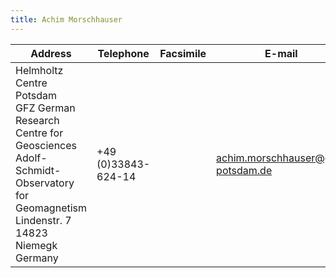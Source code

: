 ```yaml
---
title: Achim Morschhauser
---
```


| Address | Telephone | Facsimile | E-mail |
|---------------------------|-----------|-----------|--------|
|Helmholtz Centre Potsdam<br/>GFZ German Research Centre for Geosciences<br/>Adolf-Schmidt-Observatory for Geomagnetism<br/>Lindenstr. 7<br/>14823 Niemegk<br/>Germany| +49 (0)33843-624-14 | | achim.morschhauser@gfz-potsdam.de |
